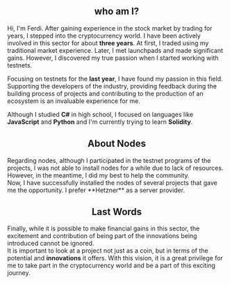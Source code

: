 <div align="center">

## who am I?

</div>

Hi, I'm Ferdi. After gaining experience in the stock market by trading for years, I stepped into the cryptocurrency world. I have been actively involved in this sector for about **three years**. At first, I traded using my traditional market experience. Later, I met launchpads and made significant gains. However, I discovered my true passion when I started working with testnets.<br>

Focusing on testnets for the **last year**, I have found my passion in this field. Supporting the developers of the industry, providing feedback during the building process of projects and contributing to the production of an ecosystem is an invaluable experience for me.<br>

Although I studied **C#** in high school, I focused on languages like **JavaScript** and **Python** and I'm currently trying to learn **Solidity**.

<div align="center">

## About Nodes

</div>
Regarding nodes, although I participated in the testnet programs of the projects, I was not able to install nodes for a while due to lack of resources. However, in the meantime, I did my best to help the community. <br>
Now, I have successfully installed the nodes of several projects that gave me the opportunity. I prefer **Hetzner** as a server provider.


<div align="center">
  
## Last Words

</div>

Finally, while it is possible to make financial gains in this sector, the excitement and contribution of being part of the innovations being introduced cannot be ignored. <br>
It is important to look at a project not just as a coin, but in terms of the potential and **innovations** it offers. With this vision, it is a great privilege for me to take part in the cryptocurrency world and be a part of this exciting journey.

